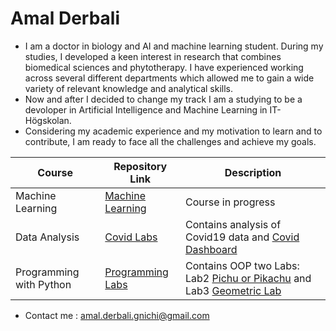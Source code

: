 # Amal Derbali



- I am a doctor in biology and AI and machine learning student. During my studies, I developed a keen interest in research that combines biomedical sciences and phytotherapy. I have experienced working across several different departments which allowed me to gain a wide variety of relevant knowledge and analytical skills. 
- Now and after I decided to change my track I am a studying to be a devoloper in Artificial Intelligence and Machine Learning in IT-Högskolan.
- Considering my academic experience and my motivation to learn and to contribute, I am ready to face all the challenges and achieve my goals. 


|Course                   | Repository Link              | Description                                                                     |
| ------------------------| -----------------------------|---------------------------------------------------------------------------------|
| Machine Learning        | [Machine Learning][MachineLr]| Course in progress                                                              |
| Data Analysis           | [Covid Labs][databh]         | Contains analysis of Covid19 data and [Covid Dashboard][dash]                  |
| Programming with Python | [Programming Labs][pythonpr] | Contains OOP two Labs: Lab2 [Pichu or Pikachu][PP] and Lab3 [Geometric Lab][geo]|    



[pythonpr]: https://github.com/AmalDerbali/Programmering_med_Python_Amal_Derbali/tree/main/Labs
[PP]: https://github.com/AmalDerbali/Programmering_med_Python_Amal_Derbali/tree/main/Labs/Lab2
[geo]: https://github.com/AmalDerbali/Programmering_med_Python_Amal_Derbali/tree/main/Labs/Lab3
[databh]: https://github.com/AmalDerbali/Databehandling_AmalDerbali/tree/main/Lab
[dash]: https://github.com/AmalDerbali/Databehandling_AmalDerbali/tree/main/Lab/Covid_dashboard
[MachineLr]: https://github.com/AmalDerbali/Machine-learning-Amal-Derbali

	



 - Contact me : amal.derbali.gnichi@gmail.com

